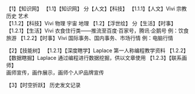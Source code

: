 【1】【知识网】
【1.1】【知识网】
分【人文】【科技】
【1.1.1】【人文】Vivi
宗教
历史
艺术	
【1.1.2】【科技】Vivi
物理
宇宙
地理
【1.2】【浮世绘】
分【生活】【时事】
【1.2.1】【生活】Vivi
衣食住行类——推流至百度·百家号，腾讯·企鹅号
例：饮食
旅游
【1.2.2】【时事】Vivi
国际事务、国内事务、市场行情
例：电脑行情

【2】【技能树】
【1.2.1】【深度瞎学】Laplace
第一人称编程教学资料
【1.2.2】【数据瞎掘】Laplace
通过编程进行数据挖掘，供以文章使用
【1.2.3】【联系画师】			
画师宣传，画作展示，画师个人IP品牌宣传

【3】【时空折跃】
历史发文记录
